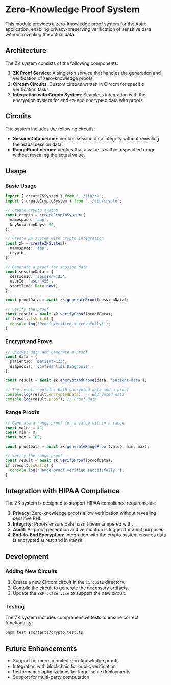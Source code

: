 # Zero-Knowledge Proof System

This module provides a zero-knowledge proof system for the Astro application, enabling privacy-preserving verification of sensitive data without revealing the actual data.

## Architecture

The ZK system consists of the following components:

1. **ZK Proof Service**: A singleton service that handles the generation and verification of zero-knowledge proofs.
2. **Circom Circuits**: Custom circuits written in Circom for specific verification tasks.
3. **Integration with Crypto System**: Seamless integration with the encryption system for end-to-end encrypted data with proofs.

## Circuits

The system includes the following circuits:

- **SessionData.circom**: Verifies session data integrity without revealing the actual session data.
- **RangeProof.circom**: Verifies that a value is within a specified range without revealing the actual value.

## Usage

### Basic Usage

```typescript
import { createZKSystem } from '../lib/zk';
import { createCryptoSystem } from '../lib/crypto';

// Create crypto system
const crypto = createCryptoSystem({
  namespace: 'app',
  keyRotationDays: 90,
});

// Create ZK system with crypto integration
const zk = createZKSystem({
  namespace: 'app',
  crypto,
});

// Generate a proof for session data
const sessionData = {
  sessionId: 'session-123',
  userId: 'user-456',
  startTime: Date.now(),
};

const proofData = await zk.generateProof(sessionData);

// Verify the proof
const result = await zk.verifyProof(proofData);
if (result.isValid) {
  console.log('Proof verified successfully!');
}
```

### Encrypt and Prove

```typescript
// Encrypt data and generate a proof
const data = {
  patientId: 'patient-123',
  diagnosis: 'Confidential Diagnosis',
};

const result = await zk.encryptAndProve(data, 'patient-data');

// The result contains both encrypted data and a proof
console.log(result.encryptedData); // Encrypted data
console.log(result.proof); // Proof data
```

### Range Proofs

```typescript
// Generate a range proof for a value within a range
const value = 42;
const min = 0;
const max = 100;

const proofData = await zk.generateRangeProof(value, min, max);

// Verify the range proof
const result = await zk.verifyProof(proofData);
if (result.isValid) {
  console.log('Range proof verified successfully!');
}
```

## Integration with HIPAA Compliance

The ZK system is designed to support HIPAA compliance requirements:

1. **Privacy**: Zero-knowledge proofs allow verification without revealing sensitive PHI.
2. **Integrity**: Proofs ensure data hasn't been tampered with.
3. **Audit**: All proof generation and verification is logged for audit purposes.
4. **End-to-End Encryption**: Integration with the crypto system ensures data is encrypted at rest and in transit.

## Development

### Adding New Circuits

1. Create a new Circom circuit in the `circuits` directory.
2. Compile the circuit to generate the necessary artifacts.
3. Update the `ZKProofService` to support the new circuit.

### Testing

The ZK system includes comprehensive tests to ensure correct functionality:

```bash
pnpm test src/tests/crypto.test.ts
```

## Future Enhancements

- Support for more complex zero-knowledge proofs
- Integration with blockchain for public verification
- Performance optimizations for large-scale deployments
- Support for multi-party computation 